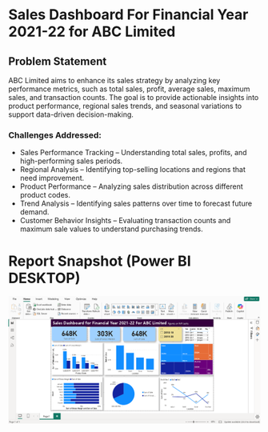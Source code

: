 # Sales Dashboard For Financial Year 2021-22 for ABC Limited 

## Problem Statement

ABC Limited aims to enhance its sales strategy by analyzing key performance metrics, such as total sales, profit, average sales, maximum sales, and transaction counts. 
The goal is to provide actionable insights into product performance, regional sales trends, and seasonal variations to support data-driven decision-making.

### Challenges Addressed:

- Sales Performance Tracking – Understanding total sales, profits, and high-performing sales periods.
- Regional Analysis – Identifying top-selling locations and regions that need improvement.
- Product Performance – Analyzing sales distribution across different product codes.
- Trend Analysis – Identifying sales patterns over time to forecast future demand.
- Customer Behavior Insights – Evaluating transaction counts and maximum sale values to understand purchasing trends.


   
 # Report Snapshot (Power BI DESKTOP)

![Dashboard_upload](https://github.com/Prashant009/PowerBI/blob/main/Sales-Dashboard-screenshot.PNG)
